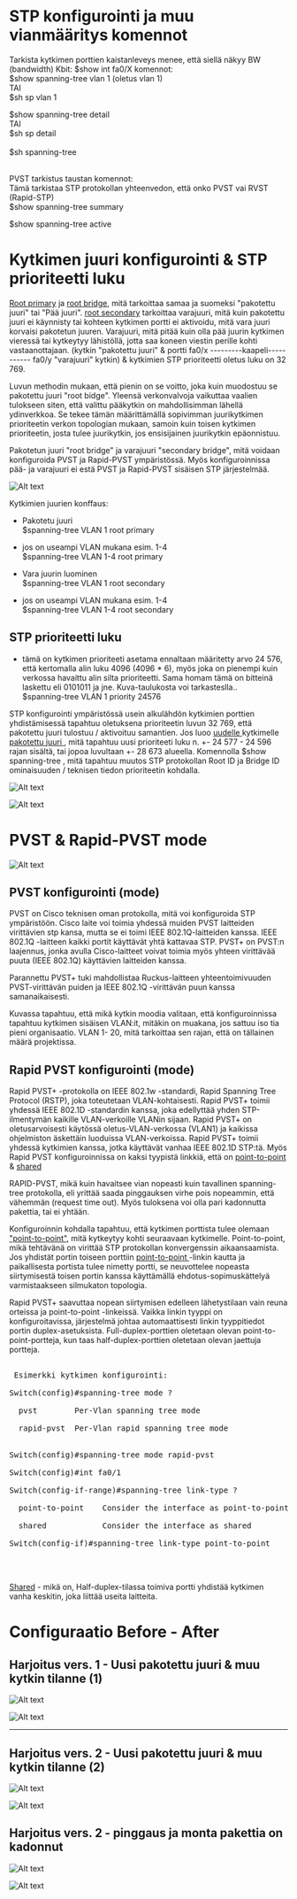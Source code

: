 # STP konfigurointi ja muu vianmääritys komennot

Tarkista kytkimen porttien kaistanleveys menee, että siellä näkyy BW (bandwidth) Kbit: $show int fa0/X
komennot: <br>
$show spanning-tree vlan 1 (oletus vlan 1) <br>
TAI <br>
$sh sp vlan 1 <br>

$show spanning-tree detail <br>
TAI <br>
$sh sp detail <br>
<br>
$sh spanning-tree<br><br>

PVST tarkistus taustan komennot:<br>
Tämä tarkistaa STP protokollan yhteenvedon, että onko PVST vai RVST (Rapid-STP) <br>
$show spanning-tree summary<br>

$show spanning-tree active<br>

# Kytkimen juuri konfigurointi & STP prioriteetti luku

<ins>Root primary</ins> ja <ins> root bridge</ins>, mitä tarkoittaa samaa ja suomeksi "pakotettu juuri" tai "Pää juuri". <ins>root secondary</ins> tarkoittaa varajuuri, mitä kuin pakotettu juuri ei käynnisty tai kohteen kytkimen portti ei aktivoidu, mitä vara juuri korvaisi pakotetun juuren. Varajuuri, mitä pitää kuin olla pää juurin kytkimen vieressä tai kytkeytyy lähistöllä, jotta saa koneen viestin perille kohti vastaanottajaan. (kytkin "pakotettu juuri" & portti fa0/x ---------kaapeli----------- fa0/y "varajuuri" kytkin) & kytkimien STP prioriteetti oletus luku on 32 769. 

Luvun methodin mukaan, että pienin on se voitto, joka kuin muodostuu se pakotettu juuri "root bidge". Yleensä verkonvalvoja vaikuttaa vaalien tulokseen siten, että valittu pääkytkin on mahdollisimman lähellä ydinverkkoa. Se tekee tämän määrittämällä sopivimman juurikytkimen prioriteetin verkon topologian mukaan, samoin kuin toisen kytkimen prioriteetin, josta tulee juurikytkin, jos ensisijainen juurikytkin epäonnistuu.

Pakotetun juuri "root bridge" ja varajuuri "secondary bridge", mitä voidaan konfiguroida PVST ja Rapid-PVST ympäristössä. Myös konfiguroinnissa pää- ja varajuuri ei estä PVST ja Rapid-PVST sisäisen STP järjestelmää.

![Alt text](images/STP-Switch-RootPrimSec.PNG?raw=true)

Kytkimien juurien konffaus: <br>
- Pakotetu juuri <br>
$spanning-tree VLAN 1 root primary <br>

- jos on useampi VLAN mukana esim. 1-4 <br>
$spanning-tree VLAN 1-4 root primary <br>

- Vara juurin luominen <br>
$spanning-tree VLAN 1 root secondary <br>

- jos on useampi VLAN mukana esim. 1-4 <br>
$spanning-tree VLAN 1-4 root secondary <br>

<h2> STP prioriteetti luku </h2>

- tämä on kytkimen prioriteeti asetama ennaltaan määritetty arvo 24 576, että kertomalla alin luku 4096 (4096 * 6), myös joka on pienempi kuin verkossa havaittu alin silta prioriteetti. Sama homam tämä on bitteinä laskettu eli 0101011 ja jne. Kuva-taulukosta voi tarkasteslla..<br>
$spanning-tree VLAN 1 priority 24576 <br>

STP konfigurointi ympäristössä usein alkulähdön kytkimien porttien yhdistämisessä tapahtuu oletuksena prioriteetin luvun 32 769, että pakotettu juuri tulostuu / aktivoituu samantien. Jos luoo <ins>uudelle </ins> kytkimelle <ins> pakotettu juuri </ins> , mitä tapahtuu uusi prioriteeti luku n. +- 24 577 - 24 596 rajan sisältä, tai jopoa luvultaan +- 28 673 alueella. Komennolla $show spanning-tree , mitä tapahtuu muutos STP protokollan Root ID ja Bridge ID ominaisuuden / teknisen tiedon prioriteetin kohdalla.

![Alt text](images/Bridge-PriorityValues.PNG?raw=true)

![Alt text](images/BridgeId-12Bit.PNG?raw=true)

# PVST & Rapid-PVST mode

![Alt text](images/STP-Switch-ModeTypeAddVlans.PNG?raw=true)

<h2> PVST konfigurointi (mode) </h2>

PVST on Cisco teknisen oman protokolla, mitä voi konfiguroida STP ympäristöön. Cisco laite voi toimia yhdessä muiden PVST laitteiden virittävien stp kansa, mutta se ei toimi IEEE 802.1Q-laitteiden kanssa. IEEE 802.1Q -laitteen kaikki portit käyttävät yhtä kattavaa STP. PVST+ on PVST:n laajennus, jonka avulla Cisco-laitteet voivat toimia myös yhteen virittävää puuta (IEEE 802.1Q) käyttävien laitteiden kanssa.

Parannettu PVST+ tuki mahdollistaa Ruckus-laitteen yhteentoimivuuden PVST-virittävän puiden ja IEEE 802.1Q -virittävän puun kanssa samanaikaisesti.

Kuvassa tapahtuu, että mikä kytkin moodia valitaan, että konfiguroinnissa tapahtuu kytkimen sisäisen VLAN:it, mitäkin on muakana, jos sattuu iso tia pieni organisaatio. VLAN 1- 20, mitä tarkoittaa sen rajan, että on tällainen määrä projektissa.

<h2>  Rapid PVST konfigurointi (mode) </h2>

Rapid PVST+ -protokolla on IEEE 802.1w -standardi, Rapid Spanning Tree Protocol (RSTP), joka toteutetaan VLAN-kohtaisesti. Rapid PVST+ toimii yhdessä IEEE 802.1D -standardin kanssa, joka edellyttää yhden STP-ilmentymän kaikille VLAN-verkoille VLANin sijaan. Rapid PVST+ on oletusarvoisesti käytössä oletus-VLAN-verkossa (VLAN1) ja kaikissa ohjelmiston äskettäin luoduissa VLAN-verkoissa. Rapid PVST+ toimii yhdessä kytkimien kanssa, jotka käyttävät vanhaa IEEE 802.1D STP:tä. Myös Rapid PVST konfiguroinnissa on kaksi tyypistä linkkiä, että on <ins>point-to-point</ins> & <ins>shared</ins>

RAPID-PVST, mikä kuin havaitsee vian nopeasti kuin tavallinen spanning-tree protokolla, eli yrittää saada pinggauksen virhe pois nopeammin, että vähemmän (request time out). Myös tuloksena voi olla pari kadonnutta pakettia, tai ei yhtään.

Konfiguroinnin kohdalla tapahtuu, että kytkimen porttista tulee olemaan <ins>"point-to-point"</ins>, mitä kytkeytyy kohti seuraavaan kytkimelle. Point-to-point, mikä tehtävänä on virittää STP protokollan konvergenssin aikaansaamista. Jos yhdistät portin toiseen porttiin <ins> point-to-point </ins>-linkin kautta ja paikallisesta portista tulee nimetty portti, se neuvottelee nopeasta siirtymisestä toisen portin kanssa käyttämällä ehdotus-sopimuskättelyä varmistaakseen silmukaton topologia.

Rapid PVST+ saavuttaa nopean siirtymisen edelleen lähetystilaan vain reuna orteissa ja point-to-point -linkeissä. Vaikka linkin tyyppi on konfiguroitavissa, järjestelmä johtaa automaattisesti linkin tyyppitiedot portin duplex-asetuksista. Full-duplex-porttien oletetaan olevan point-to-point-portteja, kun taas half-duplex-porttien oletetaan olevan jaettuja portteja. 

<pre>
<br> Esimerkki kytkimen konfigurointi: <br>
Switch(config)#spanning-tree mode ? <br>
  pvst        Per-Vlan spanning tree mode <br>
  rapid-pvst  Per-Vlan rapid spanning tree mode <br> <br>
Switch(config)#spanning-tree mode rapid-pvst  <br>
Switch(config)#int fa0/1  <br>
Switch(config-if-range)#spanning-tree link-type ? <br>
  point-to-point    Consider the interface as point-to-point <br>
  shared            Consider the interface as shared <br>
Switch(config-if)#spanning-tree link-type point-to-point  <br>
<br>
</pre>
<ins>Shared</ins> - mikä on, Half-duplex-tilassa toimiva portti yhdistää kytkimen vanha keskitin, joka liittää useita laitteita.

# Configuraatio Before - After

<h2>Harjoitus vers. 1 - Uusi pakotettu juuri & muu kytkin tilanne (1)</h2>

![Alt text](images/STP-OldAndNew.png?raw=true)

![Alt text](images/STP-OldAndNew_otherSwitch.PNG?raw=true)

<hr>

<h2>Harjoitus vers. 2 - Uusi pakotettu juuri & muu kytkin tilanne (2)</h2>

![Alt text](images/STP-Secondary-Before.png?raw=true)

![Alt text](images/STP-Secondary-BeforeAfter.png?raw=true)

<h2> Harjoitus vers. 2 - pinggaus ja monta pakettia on kadonnut </h2>

![Alt text](images/STP-Secondary-test1.PNG?raw=true)

![Alt text](images/STP-Secondary-test2.PNG?raw=true)

